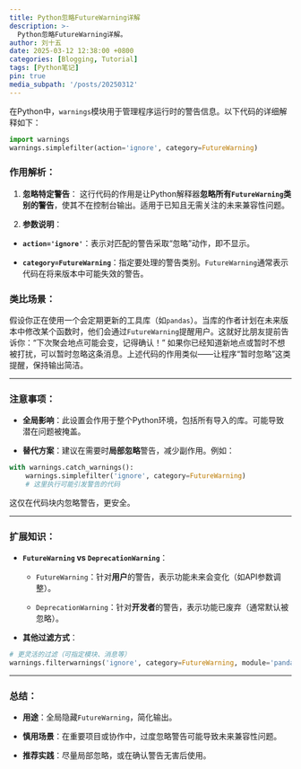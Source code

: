 ```yaml
---
title: Python忽略FutureWarning详解
description: >-
  Python忽略FutureWarning详解。
author: 刘十五
date: 2025-03-12 12:38:00 +0800
categories: [Blogging, Tutorial]
tags: [Python笔记]
pin: true
media_subpath: '/posts/20250312'
---
```

在Python中，`warnings`模块用于管理程序运行时的警告信息。以下代码的详细解释如下：

```python
import warnings
warnings.simplefilter(action='ignore', category=FutureWarning)
```


### 作用解析：

1. **忽略特定警告**：
这行代码的作用是让Python解释器**忽略所有`FutureWarning`类别的警告**，使其不在控制台输出。适用于已知且无需关注的未来兼容性问题。

2. **参数说明**：

  - **`action='ignore'`**：表示对匹配的警告采取“忽略”动作，即不显示。

  - **`category=FutureWarning`**：指定要处理的警告类别。`FutureWarning`通常表示代码在将来版本中可能失效的警告。

### 类比场景：

假设你正在使用一个会定期更新的工具库（如`pandas`）。当库的作者计划在未来版本中修改某个函数时，他们会通过`FutureWarning`提醒用户。这就好比朋友提前告诉你：“下次聚会地点可能会变，记得确认！”
如果你已经知道新地点或暂时不想被打扰，可以暂时忽略这条消息。上述代码的作用类似——让程序“暂时忽略”这类提醒，保持输出简洁。

---

### 注意事项：

- **全局影响**：此设置会作用于整个Python环境，包括所有导入的库。可能导致潜在问题被掩盖。

- **替代方案**：建议在需要时**局部忽略**警告，减少副作用。例如：

```python
with warnings.catch_warnings():
    warnings.simplefilter('ignore', category=FutureWarning)
    # 这里执行可能引发警告的代码
```


  这仅在代码块内忽略警告，更安全。

---

### 扩展知识：

- **`FutureWarning` vs `DeprecationWarning`**：

  - `FutureWarning`：针对**用户**的警告，表示功能未来会变化（如API参数调整）。

  - `DeprecationWarning`：针对**开发者**的警告，表示功能已废弃（通常默认被忽略）。

- **其他过滤方式**：

```python
# 更灵活的过滤（可指定模块、消息等）
warnings.filterwarnings('ignore', category=FutureWarning, module='pandas')
```


---

### 总结：

- **用途**：全局隐藏`FutureWarning`，简化输出。

- **慎用场景**：在重要项目或协作中，过度忽略警告可能导致未来兼容性问题。

- **推荐实践**：尽量局部忽略，或在确认警告无害后使用。

